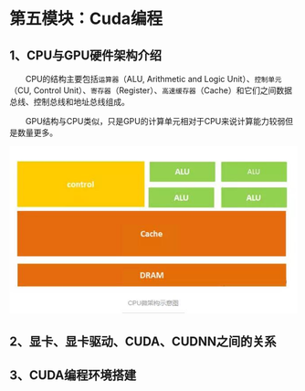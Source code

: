 # 第五模块：Cuda编程

## 1、CPU与GPU硬件架构介绍

  CPU的结构主要包括`运算器`（ALU, Arithmetic and Logic Unit）、`控制单元`（CU, Control Unit）、`寄存器`（Register）、`高速缓存器`（Cache）和它们之间数据总线、控制总线和地址总线组成。

  GPU结构与CPU类似，只是GPU的计算单元相对于CPU来说计算能力较弱但是数量更多。

![](/Image/专业技能/CUDA/CPU微架构图.jpg)

## 2、显卡、显卡驱动、CUDA、CUDNN之间的关系

## 3、CUDA编程环境搭建



